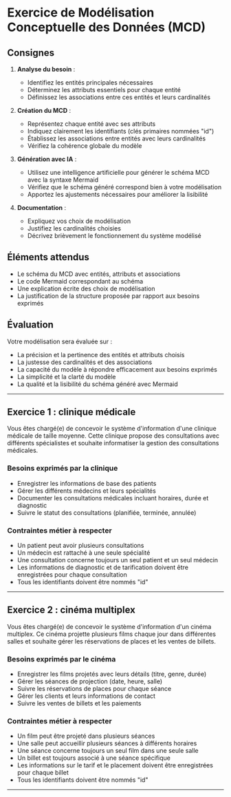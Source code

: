 # Exercice de Modélisation Conceptuelle des Données (MCD)




## Consignes
1. **Analyse du besoin** :  
   - Identifiez les entités principales nécessaires
   - Déterminez les attributs essentiels pour chaque entité
   - Définissez les associations entre ces entités et leurs cardinalités

2. **Création du MCD** :  
   - Représentez chaque entité avec ses attributs
   - Indiquez clairement les identifiants (clés primaires nommées "id")
   - Établissez les associations entre entités avec leurs cardinalités
   - Vérifiez la cohérence globale du modèle

3. **Génération avec IA** :
   - Utilisez une intelligence artificielle pour générer le schéma MCD avec la syntaxe Mermaid
   - Vérifiez que le schéma généré correspond bien à votre modélisation
   - Apportez les ajustements nécessaires pour améliorer la lisibilité

4. **Documentation** :  
   - Expliquez vos choix de modélisation
   - Justifiez les cardinalités choisies
   - Décrivez brièvement le fonctionnement du système modélisé


## Éléments attendus
- Le schéma du MCD avec entités, attributs et associations
- Le code Mermaid correspondant au schéma
- Une explication écrite des choix de modélisation
- La justification de la structure proposée par rapport aux besoins exprimés


## Évaluation
Votre modélisation sera évaluée sur :
- La précision et la pertinence des entités et attributs choisis
- La justesse des cardinalités et des associations
- La capacité du modèle à répondre efficacement aux besoins exprimés
- La simplicité et la clarté du modèle
- La qualité et la lisibilité du schéma généré avec Mermaid

--- 

## Exercice 1 : clinique médicale
Vous êtes chargé(e) de concevoir le système d'information d'une clinique médicale de taille moyenne. Cette clinique propose des consultations avec différents spécialistes et souhaite informatiser la gestion des consultations médicales.

### Besoins exprimés par la clinique
- Enregistrer les informations de base des patients
- Gérer les différents médecins et leurs spécialités
- Documenter les consultations médicales incluant horaires, durée et diagnostic
- Suivre le statut des consultations (planifiée, terminée, annulée)


### Contraintes métier à respecter
- Un patient peut avoir plusieurs consultations
- Un médecin est rattaché à une seule spécialité
- Une consultation concerne toujours un seul patient et un seul médecin
- Les informations de diagnostic et de tarification doivent être enregistrées pour chaque consultation
- Tous les identifiants doivent être nommés "id"


---

## Exercice 2 : cinéma multiplex
Vous êtes chargé(e) de concevoir le système d'information d'un cinéma multiplex. Ce cinéma projette plusieurs films chaque jour dans différentes salles et souhaite gérer les réservations de places et les ventes de billets.

### Besoins exprimés par le cinéma
- Enregistrer les films projetés avec leurs détails (titre, genre, durée)
- Gérer les séances de projection (date, heure, salle)
- Suivre les réservations de places pour chaque séance
- Gérer les clients et leurs informations de contact
- Suivre les ventes de billets et les paiements

### Contraintes métier à respecter
- Un film peut être projeté dans plusieurs séances
- Une salle peut accueillir plusieurs séances à différents horaires
- Une séance concerne toujours un seul film dans une seule salle
- Un billet est toujours associé à une séance spécifique
- Les informations sur le tarif et le placement doivent être enregistrées pour chaque billet
- Tous les identifiants doivent être nommés "id"

---
